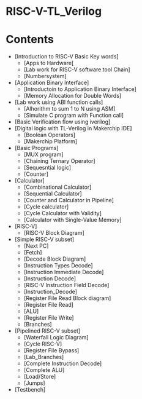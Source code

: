 # RISC-V-TL_Verilog
# Contents
- [Introduction to RISC-V Basic Key words]
  - [Apps to Hardware[
  - [Lab work for RISC-V software tool Chain]
  - [Numbersystem]
- [Application Binary Interface]
  - [Introductoin to Application Binary Interface]
  - [Memory Allocation for Double Words]
- [Lab work using ABI function calls]
  - [Alhorithm to sum 1 to N using ASM]
  - [Simulate C program with Function call]
- [Basic Verification flow using iverilog]  
- [Digital logic with TL-Verilog in Makerchip IDE]
  - [Boolean Operators]
  - [Makerchip Platform]
- [Basic Programs]
  - [MUX program]
  - [Chaining Ternary Operator]
  - [Sequesntial logic]
  - [Counter]
- [Calculator]
    - [Combinational Calculator]
    - [Sequential Calculator]
    - [Counter and Calculator in Pipeline]
    - [Cycle calculator]
    - [Cycle Calculator with Validity]
    - [Calculator with Single-Value Memory]
- [RISC-V]   
  - [RISC-V Block Diagram]
- [Simple RISC-V subset]
  - [Next PC]
  - [Fetch]
  - [Decode Block Diagram]
  - [Instruction Types Decode]
  - [Instruction Immediate Decode]
  - [Instruction Decode]
  - [RISC-V Instruction Field Decode]
  - [Instruction_Decode]
  - [Register File Read Block diagram]
  - [Register File Read]
  - [ALU]
  - [Register File Write]
  - [Branches]
- [Pipelined RISC-V subset]
  - [Waterfall Logic Diagram]
  - [Cycle RISC-V]
  - [Register File Bypass]
  - [Lab_Branches]
  - [Complete Instruction Decode]
  - [Complete ALU]
  - [Load/Store]
  - [Jumps]
- [Testbench]
